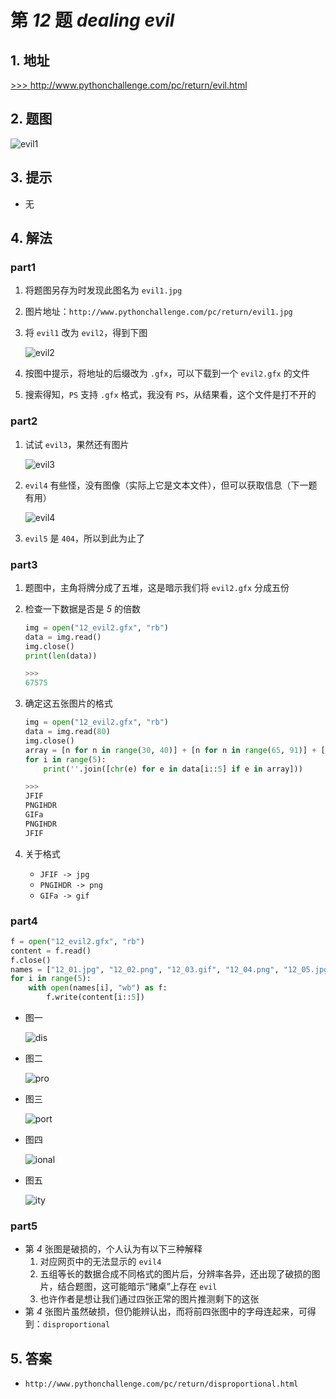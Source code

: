 # 第 *12* 题 *dealing evil*

## 1. 地址

<a href="http://www.pythonchallenge.com/pc/return/evil.html" target="_blank">>>> http://www.pythonchallenge.com/pc/return/evil.html</a>

## 2. 题图

![evil1](.\imgs\12_evil1.jpg)

## 3. 提示

- 无

## 4. 解法

### part1

1. 将题图另存为时发现此图名为 `evil1.jpg`
2. 图片地址：`http://www.pythonchallenge.com/pc/return/evil1.jpg`
3. 将 `evil1` 改为 `evil2`，得到下图

    ![evil2](.\imgs\12_evil2.jpg)

4. 按图中提示，将地址的后缀改为 `.gfx`，可以下载到一个 `evil2.gfx` 的文件
5. 搜索得知，`PS` 支持 `.gfx` 格式，我没有 `PS`，从结果看，这个文件是打不开的

### part2

1. 试试 `evil3`，果然还有图片

    ![evil3](.\imgs\12_evil3.jpg)

2. `evil4` 有些怪，没有图像（实际上它是文本文件），但可以获取信息（下一题有用）

    ![evil4](.\imgs\12_evil4.png)

3. `evil5` 是 `404`，所以到此为止了

### part3

1. 题图中，主角将牌分成了五堆，这是暗示我们将 `evil2.gfx` 分成五份
2. 检查一下数据是否是 *5* 的倍数

    ```python
    img = open("12_evil2.gfx", "rb")
    data = img.read()
    img.close()
    print(len(data))
    
    >>>
    67575
    ```

3. 确定这五张图片的格式

    ```python
    img = open("12_evil2.gfx", "rb")
    data = img.read(80)
    img.close()
    array = [n for n in range(30, 40)] + [n for n in range(65, 91)] + [n for n in range(97, 123)]
    for i in range(5):
        print(''.join([chr(e) for e in data[i::5] if e in array]))
    
    >>>
    JFIF
    PNGIHDR
    GIFa
    PNGIHDR
    JFIF
    ```

4. 关于格式
    - `JFIF -> jpg`
    - `PNGIHDR -> png`
    - `GIFa -> gif`

### part4

```python
f = open("12_evil2.gfx", "rb")
content = f.read()
f.close()
names = ["12_01.jpg", "12_02.png", "12_03.gif", "12_04.png", "12_05.jpg"]
for i in range(5):
    with open(names[i], "wb") as f:
        f.write(content[i::5])
```

- 图一

    ![dis](.\imgs\12_01.jpg)

- 图二

    ![pro](.\imgs\12_02.png)

- 图三

    ![port](.\imgs\12_03.gif)

- 图四

    ![ional](.\imgs\12_04.png)

- 图五

    ![ity](.\imgs\12_05.jpg)

### part5

- 第 *4* 张图是破损的，个人认为有以下三种解释
    1. 对应网页中的无法显示的 `evil4`
    2. 五组等长的数据合成不同格式的图片后，分辨率各异，还出现了破损的图片，结合题图，这可能暗示“赌桌”上存在 `evil`
    3. 也许作者是想让我们通过四张正常的图片推测剩下的这张
- 第 *4* 张图片虽然破损，但仍能辨认出，而将前四张图中的字母连起来，可得到：`disproportional`

## 5. 答案

- `http://www.pythonchallenge.com/pc/return/disproportional.html`
